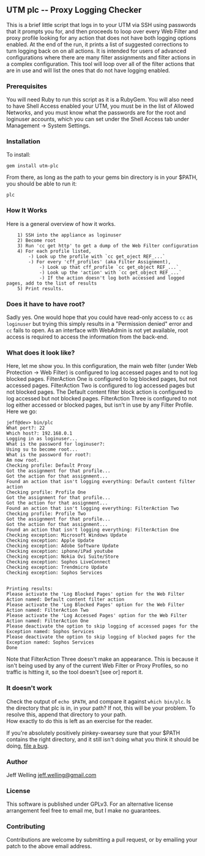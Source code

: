 
## UTM plc -- Proxy Logging Checker ##

This is a brief little script that logs in to your UTM via SSH using passwords that it prompts you for, and
then proceeds to loop over every Web Filter and proxy profile looking for any action that does not have both
logging options enabled.  At the end of the run, it prints a list of suggested corrections to turn logging
back on on all actions.  It is intended for users of advanced configurations where there are many filter
assignments and filter actions in a complex configuration.  This tool will loop over all of the filter actions
that are in use and will list the ones that do not have logging enabled.

### Prerequisites ###

You will need Ruby to run this script as it is a RubyGem.  You will also need to have Shell Access enabled
your UTM, you must be in the list of Allowed Networks, and you must know what the passwords are for the
root and loginuser accounts, which you can set under the Shell Access tab under Management -> System Settings.

### Installation ###

To install:

    gem install utm-plc

From there, as long as the path to your gems bin directory is in your $PATH, you should be able to run it:

    plc

### How It Works ###

Here is a general overview of how it works.

		1) SSH into the appliance as loginuser
		2) Become root
		3) Run 'cc get http' to get a dump of the Web Filter configuration
		4) For each profile listed, 
			-) Look up the profile with `cc get_oject REF_...`
			-) For every 'cff_profiles' (aka Filter Assignment), 
				-) Look up that cff_profile `cc get_object REF_...`
				-) Look up the 'action' with `cc get_object REF_...`
				-) If the action doesn't log both accessed and logged pages, add to the list of results
		5) Print results.

### Does it have to have root? ###

Sadly yes. One would hope that you could have read-only access to `cc` as `loginuser` but trying
this simply results in a "Permission denied" error and `cc` fails to open. As an interface with
WebAdmin is not yet available, root access is required to access the information from the
back-end.

### What does it look like? ###

Here, let me show you.  In this configuration, the main web filter (under Web Protection -> Web Filter)
is configured to log accessed pages and to not log blocked pages.  FilterAction One is configured to log
blocked pages, but not accessed pages.  FilterAction Two is configured to log accessed pages but not blocked
pages.  The Default content filter block action is configured to log accessed but not blocked pages. 
FilterAction Three is configured to not log either accessed or blocked pages, but isn't in use by any Filter
Profile.  Here we go:

    jeff@dev> bin/plc
    What port?: 22
    Which host?: 192.168.0.1
    Logging in as loginuser...
    What is the password for loginuser?:
    Using su to become root...
    What is the password for root?:
    Am now root.
    Checking profile: Default Proxy
    Got the assignment for that profile...
    Got the action for that assignment...
    Found an action that isn't logging everything: Default content filter action
    Checking profile: Profile One
    Got the assignment for that profile...
    Got the action for that assignment...
    Found an action that isn't logging everything: FilterAction Two
    Checking profile: Profile Two
    Got the assignment for that profile...
    Got the action for that assignment...
    Found an action that isn't logging everything: FilterAction One
    Checking exception: Microsoft Windows Update
    Checking exception: Apple Update
    Checking exception: Adobe Software Update
    Checking exception: iphone/iPad youtube
    Checking exception: Nokia Ovi Suite/Store
    Checking exception: Sophos LiveConnect
    Checking exception: Trendmicro Update
    Checking exception: Sophos Services


    Printing results:
    Please activate the 'Log Blocked Pages' option for the Web Filter Action named: Default content filter action
    Please activate the 'Log Blocked Pages' option for the Web Filter Action named: FilterAction Two
    Please activate the 'Log Accessed Pages' option for the Web Filter Action named: FilterAction One
    Please deactivate the option to skip logging of accessed pages for the Exception named: Sophos Services
    Please deactivate the option to skip logging of blocked pages for the Exception named: Sophos Services
    Done


Note that FilterAction Three doesn't make an appearance.  This is because it isn't being used by any of the
current Web Filter or Proxy Profiles, so no traffic is hitting it, so the tool doesn't [see or] report it.

### It doesn't work ###

Check the output of `echo $PATH`, and compare it against `which bin/plc`.  Is the directory that plc is in,
in your path?  If not, this will be your problem.  To resolve this, append that directory to your path.  
How exactly to do this is left as an exercise for the reader.

If you're absolutely positively pinkey-swearsey sure that your $PATH contains the right directory, and it
still isn't doing what you think it should be doing, [file a bug](https://github.com/jeffWelling/utm-plc/issues).

### Author ###

Jeff Welling
jeff.welling@gmail.com

### License ###

This software is published under GPLv3.  For an alternative license arrangement feel free to email me, but I make no guarantees.

### Contributing ###

Contributions are welcome by submitting a pull request, or by emailing your patch to the above email address.
